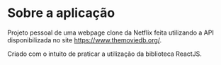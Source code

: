 # Sobre a aplicação

Projeto pessoal de uma webpage clone da Netflix feita utilizando a API disponibilizada no site https://www.themoviedb.org/.

Criado com o intuito de praticar a utilização da biblioteca ReactJS. 


